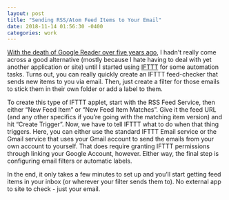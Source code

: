 ```yaml
---
layout: post
title: "Sending RSS/Atom Feed Items to Your Email"
date: 2018-11-14 01:56:30 -0400
categories: work
---
```


[With the death of Google Reader over five years ago](https://en.wikipedia.org/wiki/Google_Reader#Discontinuation), I hadn't really come across a good alternative (mostly because I hate having to deal with yet another application or site) until I started using [IFTTT](https://ifttt.com/) for some automation tasks. Turns out, you can really quickly create an IFTTT feed-checker that sends new items to you via email. Then, just create a filter for those emails to stick them in their own folder or add a label to them.

To create this type of IFTTT applet, start with the RSS Feed Service, then either “New Feed Item” or “New Feed Item Matches”. Give it the feed URL (and any other specifics if you’re going with the matching item version) and hit “Create Trigger”. Now, we have to tell IFTTT what to do when that thing triggers. Here, you can either use the standard IFTTT Email service or the Gmail service that uses your Gmail account to send the emails from your own account to yourself. That does require granting IFTTT permissions through linking your Google Account, however. Either way, the final step is configuring email filters or automatic labels.

In the end, it only takes a few minutes to set up and you’ll start getting feed items in your inbox (or wherever your filter sends them to). No external app to site to check - just your email.